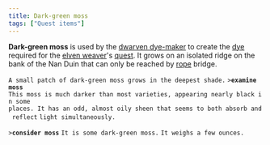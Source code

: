 ```yaml
---
title: Dark-green moss
tags: ["Quest items"]
---
```

**Dark-green moss** is used by the [dwarven
dye-maker](dwarven_dye-maker "wikilink") to create the
[dye](sealed_jug_of_dye "wikilink") required for the [elven
weaver](ancient_weaver "wikilink")'s
[quest](Quest#The_Elven_Weaver "wikilink"). It grows on an isolated
ridge on the bank of the Nan Duin that can only be reached by
[rope](rope "wikilink") bridge.

`A small patch of dark-green moss grows in the deepest shade.`
`>`**`examine moss`**
`This moss is much darker than most varieties, appearing nearly black in some`
`places. It has an odd, almost oily sheen that seems to both absorb and reflect`
`light simultaneously.`

`>`**`consider moss`**
`It is some dark-green moss.`
`It weighs a few ounces.`
